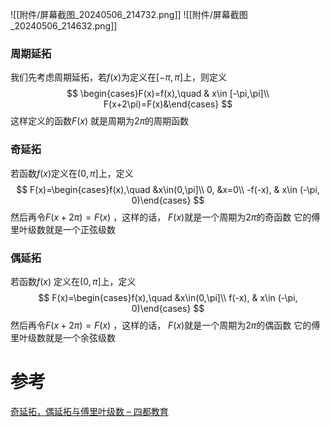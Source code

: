 


![[附件/屏幕截图_20240506_214732.png]]
![[附件/屏幕截图_20240506_214632.png]]

### 周期延拓
我们先考虑周期延拓，若$f(x)$为定义在$[-\pi,\pi]$上，则定义
$$
\begin{cases}F(x)=f(x),\quad & x\in [-\pi,\pi]\\ F(x+2\pi)=F(x)&\end{cases}
$$
这样定义的函数$F(x)$ 就是周期为$2\pi$的周期函数

### 奇延拓
若函数$f(x)$定义在$(0,\pi]$上，定义
$$
F(x)=\begin{cases}f(x),\quad &x\in(0,\pi]\\ 0, &x=0\\ -f(-x), & x\in (-\pi, 0)\end{cases}
$$
然后再令$F(x+2\pi)=F(x)$ ，这样的话， $F(x)$就是一个周期为$2\pi$的奇函数
它的傅里叶级数就是一个正弦级数

### 偶延拓
若函数$f(x)$ 定义在$(0,\pi]$上，定义
$$
F(x)=\begin{cases}f(x),\quad &x\in(0,\pi]\\ f(-x), & x\in (-\pi, 0)\end{cases}
$$
然后再令$F(x+2\pi)=F(x)$ ，这样的话， $F(x)$就是一个周期为$2\pi$的偶函数
它的傅里叶级数就是一个余弦级数

# 参考
[奇延拓，偶延拓与傅里叶级数 – 四都教育](https://www.sudoedu.com/%E9%AB%98%E7%AD%89%E6%95%B0%E5%AD%A6%EF%BC%88%E4%B8%8B%EF%BC%89%E8%A7%86%E9%A2%91%E8%AF%BE%E7%A8%8B/%E6%97%A0%E7%A9%B7%E7%BA%A7%E6%95%B0/%E5%A5%87%E5%BB%B6%E6%8B%93%EF%BC%8C%E5%81%B6%E5%BB%B6%E6%8B%93%E4%B8%8E%E5%82%85%E9%87%8C%E5%8F%B6%E7%BA%A7%E6%95%B0/)
